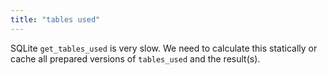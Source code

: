 ```yaml
---
title: "tables used"
---
```


SQLite `get_tables_used` is very slow. We need to calculate this statically or cache all prepared versions of `tables_used` and the result(s).